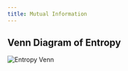 ```yaml
---
title: Mutual Information
---
```


## Venn Diagram of Entropy

![Entropy Venn](/img/Uni/CaC/InfTheo/entropy_venn.png)
